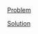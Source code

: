 [Problem](https://leetcode.com/problems/design-browser-history)

[Solution](https://leetcode.com/problems/design-browser-history/solutions/3310623/1472-design-browser-history-simple-solution)
